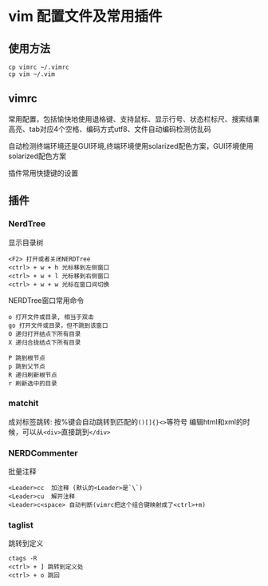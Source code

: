 # vim 配置文件及常用插件
## 使用方法
```
cp vimrc ~/.vimrc
cp vim ~/.vim
```
## vimrc
常用配置，包括愉快地使用退格键、支持鼠标、显示行号、状态栏标尺、搜索结果高亮、tab对应4个空格、编码方式utf8、文件自动编码检测仿乱码

自动检测终端环境还是GUI环境,终端环境使用solarized配色方案，GUI环境使用solarized配色方案

插件常用快捷键的设置

## 插件
### NerdTree
显示目录树
```
<F2> 打开或者关闭NERDTree
<ctrl> + w + h 光标移到左侧窗口
<ctrl> + w + l 光标移到右侧窗口
<ctrl> + w + w 光标在窗口间切换
```

NERDTree窗口常用命令
```
o 打开文件或目录, 相当于双击
go 打开文件或目录，但不跳到该窗口
O 递归打开结点下所有目录
X 递归合拢结点下所有目录

P 跳到根节点
p 跳到父节点
R 递归刷新根节点
r 刷新选中的目录
```

### matchit
成对标签跳转: 按%键会自动跳转到匹配的`()[]{}<>`等符号
编辑html和xml的时候，可以从`<div>`直接跳到`</div>`

### NERDCommenter
批量注释
```
<Leader>cc  加注释 (默认的<Leader>是`\`)
<Leader>cu  解开注释 
<Leader>c<space> 自动判断(vimrc把这个组合键映射成了<ctrl>+m)
```

### taglist
跳转到定义
```
ctags -R
<ctrl> + ] 跳转到定义处
<ctrl> + o 跳回
```

